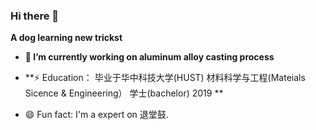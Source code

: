 ### Hi there 👋

**A dog learning new trickst**

- **🔭 I’m currently working on aluminum alloy casting process**

- **⚡ Education： 毕业于华中科技大学(HUST) 材料科学与工程(Mateials Sicence & Engineering） 学士(bachelor) 2019 **

- 😄 Fun fact: I'm a expert on 退堂鼓.
<!--
**adioc/adioc** is a ✨ _special_ ✨ repository because its `README.md` (this file) appears on your GitHub profile.

Here are some ideas to get you started:

- 🔭 I’m currently working on ...
- 🌱 I’m currently learning ...
- 👯 I’m looking to collaborate on ...
- 🤔 I’m looking for help with ...
- 💬 Ask me about ...
- 📫 How to reach me: ...
- 😄 Pronouns: ...
- ⚡ Fun fact: ...
-->
